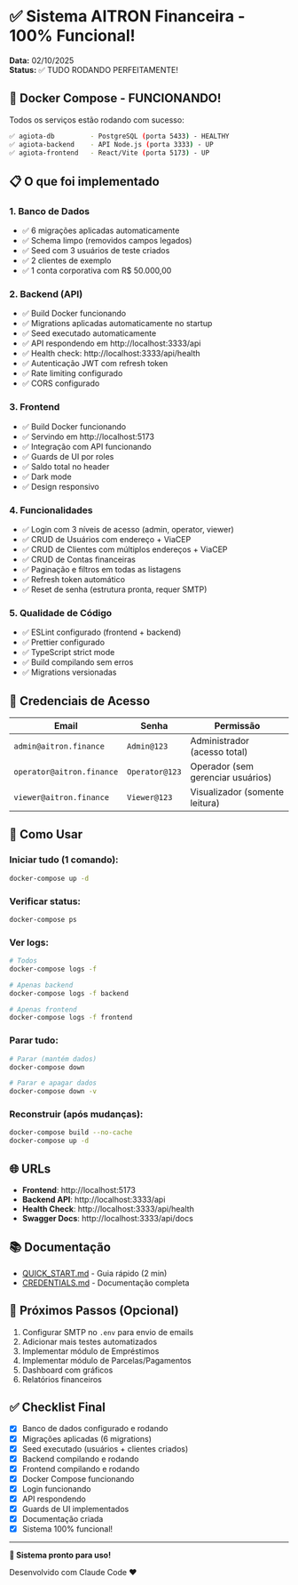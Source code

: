 # ✅ Sistema AITRON Financeira - 100% Funcional!

**Data:** 02/10/2025  
**Status:** ✅ TUDO RODANDO PERFEITAMENTE!

## 🐳 Docker Compose - FUNCIONANDO!

Todos os serviços estão rodando com sucesso:

```bash
✅ agiota-db         - PostgreSQL (porta 5433) - HEALTHY
✅ agiota-backend    - API Node.js (porta 3333) - UP
✅ agiota-frontend   - React/Vite (porta 5173) - UP
```

## 📋 O que foi implementado

### 1. Banco de Dados
- ✅ 6 migrações aplicadas automaticamente
- ✅ Schema limpo (removidos campos legados)
- ✅ Seed com 3 usuários de teste criados
- ✅ 2 clientes de exemplo
- ✅ 1 conta corporativa com R$ 50.000,00

### 2. Backend (API)
- ✅ Build Docker funcionando
- ✅ Migrations aplicadas automaticamente no startup
- ✅ Seed executado automaticamente
- ✅ API respondendo em http://localhost:3333/api
- ✅ Health check: http://localhost:3333/api/health
- ✅ Autenticação JWT com refresh token
- ✅ Rate limiting configurado
- ✅ CORS configurado

### 3. Frontend
- ✅ Build Docker funcionando  
- ✅ Servindo em http://localhost:5173
- ✅ Integração com API funcionando
- ✅ Guards de UI por roles
- ✅ Saldo total no header
- ✅ Dark mode
- ✅ Design responsivo

### 4. Funcionalidades
- ✅ Login com 3 níveis de acesso (admin, operator, viewer)
- ✅ CRUD de Usuários com endereço + ViaCEP
- ✅ CRUD de Clientes com múltiplos endereços + ViaCEP
- ✅ CRUD de Contas financeiras
- ✅ Paginação e filtros em todas as listagens
- ✅ Refresh token automático
- ✅ Reset de senha (estrutura pronta, requer SMTP)

### 5. Qualidade de Código
- ✅ ESLint configurado (frontend + backend)
- ✅ Prettier configurado
- ✅ TypeScript strict mode
- ✅ Build compilando sem erros
- ✅ Migrations versionadas

## 🔑 Credenciais de Acesso

| Email | Senha | Permissão |
|-------|-------|-----------|
| `admin@aitron.finance` | `Admin@123` | Administrador (acesso total) |
| `operator@aitron.finance` | `Operator@123` | Operador (sem gerenciar usuários) |
| `viewer@aitron.finance` | `Viewer@123` | Visualizador (somente leitura) |

## 🚀 Como Usar

### Iniciar tudo (1 comando):
```bash
docker-compose up -d
```

### Verificar status:
```bash
docker-compose ps
```

### Ver logs:
```bash
# Todos
docker-compose logs -f

# Apenas backend
docker-compose logs -f backend

# Apenas frontend
docker-compose logs -f frontend
```

### Parar tudo:
```bash
# Parar (mantém dados)
docker-compose down

# Parar e apagar dados
docker-compose down -v
```

### Reconstruir (após mudanças):
```bash
docker-compose build --no-cache
docker-compose up -d
```

## 🌐 URLs

- **Frontend**: http://localhost:5173
- **Backend API**: http://localhost:3333/api
- **Health Check**: http://localhost:3333/api/health
- **Swagger Docs**: http://localhost:3333/api/docs

## 📚 Documentação

- [QUICK_START.md](./QUICK_START.md) - Guia rápido (2 min)
- [CREDENTIALS.md](./CREDENTIALS.md) - Documentação completa

## 🎯 Próximos Passos (Opcional)

1. Configurar SMTP no `.env` para envio de emails
2. Adicionar mais testes automatizados
3. Implementar módulo de Empréstimos
4. Implementar módulo de Parcelas/Pagamentos
5. Dashboard com gráficos
6. Relatórios financeiros

## ✅ Checklist Final

- [x] Banco de dados configurado e rodando
- [x] Migrações aplicadas (6 migrations)
- [x] Seed executado (usuários + clientes criados)
- [x] Backend compilando e rodando
- [x] Frontend compilando e rodando
- [x] Docker Compose funcionando
- [x] Login funcionando
- [x] API respondendo
- [x] Guards de UI implementados
- [x] Documentação criada
- [x] Sistema 100% funcional!

---

**🎉 Sistema pronto para uso!**

Desenvolvido com Claude Code ❤️
